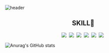 ![header](https://capsule-render.vercel.app/api?type=transparent&color=timeGradient&height=250&section=header&text=21-117&animation=fadeIn&fontSize=60&desc=Unity%20Dev&descSize=10&fontAlign=43)

<h2 align="center"><b>SKILL🎨</b></h2>
<p align="center">
<img src="https://img.shields.io/badge/Android-green?style=flat-square&logo=Android&logoColor=white"/></a>&nbsp
<img src="https://img.shields.io/badge/Unity-lightgrey?style=flat-square&logo=Unity&logoColor=white"/></a>&nbsp
<img src="https://img.shields.io/badge/Csharp-blue?style=flat-square&logo=Csharp&logoColor=white"/></a>&nbsp
<img src="https://img.shields.io/badge/C-AFEEEE?style=flat-square&logo=C&logoColor=white"/></a>&nbsp
<img src="https://img.shields.io/badge/Kotlin-F48E00?style=flat-square&logo=Kotlin&logoColor=white"/></a>&nbsp
<img src="https://img.shields.io/badge/HTML-orange?style=flat-square&logo=HTML&logoColor=white"/></a>&nbsp

![Anurag's GitHub stats](https://github-readme-stats.vercel.app/api?username=21-117&show_icons=true&theme=blue-green)
